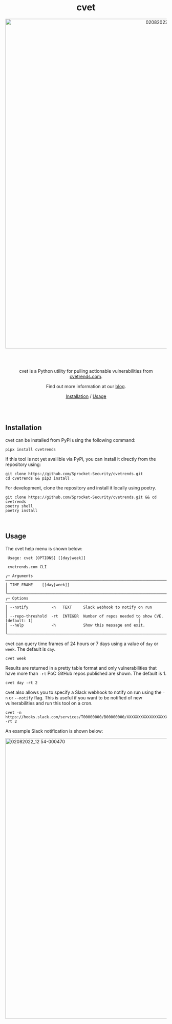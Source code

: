 <div align="center">
 
# cvet

  <img width="1030" alt="02082022_12 53-000469" src="https://user-images.githubusercontent.com/8538866/182379468-62be89b8-a4d3-4232-987a-8576906e0a63.png">

 <br><br>
 
cvet is a Python utility for pulling actionable vulnerabilities from [cvetrends.com](https://cvetrends.com/).

Find out more information at our [blog](https://www.sprocketsecurity.com/resources/cve-trends-command-line-tool).
<br>

[Installation](#installation) /
[Usage](#usage)

</div><br>

</div>
<br>

## Installation

cvet can be installed from PyPi using the following command:

```
pipx install cvetrends
```

If this tool is not yet availible via PyPi, you can install it directly from the repository using:

```
git clone https://github.com/Sprocket-Security/cvetrends.git
cd cvetrends && pip3 install .
```

For development, clone the repository and install it locally using poetry.

```
git clone https://github.com/Sprocket-Security/cvetrends.git && cd cvetrends
poetry shell 
poetry install
```

<br>

## Usage

The cvet help menu is shown below:

```
 Usage: cvet [OPTIONS] [[day|week]]                                                                                              
                                                                                                                                 
 cvetrends.com CLI                                                                                                               
                                                                                                                                 
╭─ Arguments ───────────────────────────────────────────────────────────────────────────────────────────────────────────────────╮
│ TIME_FRAME    [[day|week]]                                                                                                    │
╰───────────────────────────────────────────────────────────────────────────────────────────────────────────────────────────────╯
╭─ Options ─────────────────────────────────────────────────────────────────────────────────────────────────────────────────────╮
│ --notify          -n   TEXT     Slack webhook to notify on run                                                                │
│ --repo-threshold  -rt  INTEGER  Number of repos needed to show CVE. [default: 1]                                              │
│ --help            -h            Show this message and exit.                                                                   │
╰───────────────────────────────────────────────────────────────────────────────────────────────────────────────────────────────╯
```

cvet can query time frames of 24 hours or 7 days using a value of `day` or `week`. The default is `day`.

```
cvet week 
```

Results are returned in a pretty table format and only vulnerabilities that have more than `-rt` PoC GitHub repos published are shown. The default is 1.

```
cvet day -rt 2
```

cvet also allows you to specify a Slack webhook to notify on run using the `-n` or `--notify` flag. This is useful if you want to be notified of new vulnerabilities and run this tool on a cron.

```
cvet -n https://hooks.slack.com/services/T00000000/B00000000/XXXXXXXXXXXXXXXXXXXXXXXX -rt 2 
```

An example Slack notification is shown below:

<img width="877" alt="02082022_12 54-000470" src="https://user-images.githubusercontent.com/8538866/182379759-238c40a8-383f-4808-95c6-928eaf537f85.png">


